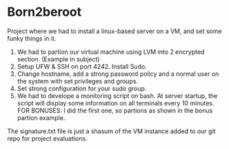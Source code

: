 # Born2beroot
Project where we had to install a linux-based server on a VM, and set some funky things in it.

1. We had to partion our virtual machine using LVM into 2 encrypted section. (Example in subject)
2. Setup UFW & SSH on port 4242. Install Sudo.
3. Change hostname, add a strong password policy and a normal user on the system with set privileges and groups. 
4. Set strong configuration for your sudo group.
5. We had to develope a monitoring script on bash. At server startup, the script will display some information on all terminals every 10 minutes.
FOR BONUSES: I did the first one, so partions as shown in the bonus partion example. 

The signature.txt file is just a shasum of the VM instance added to our git repo for project evaluations. 
